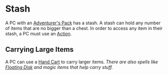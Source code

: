 # Stash

A PC with an [Adventurer's Pack](../../Items%20and%20Gear/Gear/100%20Coins/Adventurer's%20Pack.md) has a stash. A stash can hold any number of items that are no bigger than a chest. In order to access any item in their stash, a PC must use an [Action](../../Game%20Procedures/Core%20Procedures/Action.md).

## Carrying Large Items

A PC can use a [Hand Cart](../../Items%20and%20Gear/Gear/25%20Coins/Hand%20Cart.md) to carry larger items.
*There are also spells like [Floating Disk](../../Magic/Spells/Spells%20by%20Level/Level%201/Floating%20Disk.md) and magic items that help carry stuff.*
